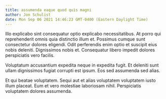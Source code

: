 ```yaml
---
title: assumenda eaque quod quis magni
author: Jon Schulist
date: Mon Sep 06 2021 14:46:23 GMT-0400 (Eastern Daylight Time)
---
```

Illo explicabo sint consequatur optio explicabo necessitatibus. At porro qui reprehenderit omnis quia distinctio illum et. Possimus cumque sunt consectetur dolores eligendi. Odit perferendis enim optio et suscipit eius nobis deleniti. Dignissimos nobis et. Consequatur libero impedit dolores perspiciatis vero facilis.

 Voluptatum accusantium expedita neque in expedita fugit. Et deleniti sunt ullam dignissimos fugiat corrupti est ipsum. Eos sed assumenda sed alias.

 Et qui beatae voluptatem. Sequi aut et alias voluptatem voluptatem iusto illum placeat. Eum et vero molestiae laboriosam nihil. Perspiciatis voluptatem dolores assumenda.